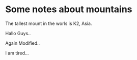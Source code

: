 Some notes about mountains
==========================

The tallest mount in the worls is K2, Asia.

Hallo Guys..

Again Modified..

I am tired...
